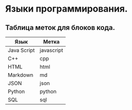 # Языки программирования.

## Таблица меток для блоков кода.

| Язык | Метка |
| -----|------|
| Java Script | javascript |
| C++ | cpp |
| HTML|html|
|Markdown|md|
|JSON|json|
|Python|python|
|SQL|sql|

